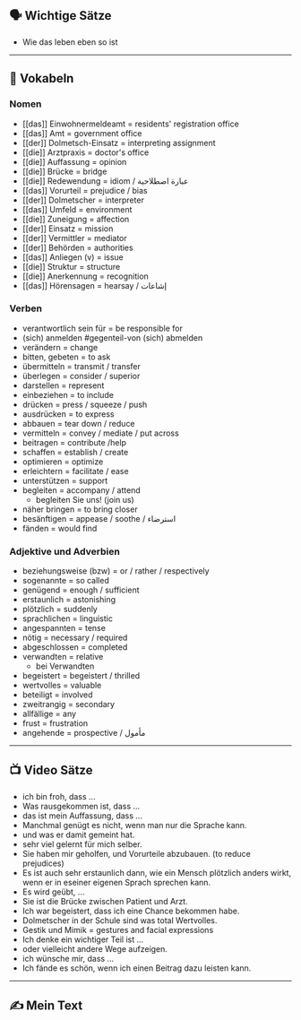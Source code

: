 
## 🗣️ Wichtige Sätze
- Wie das leben eben so ist

---

## 📖 Vokabeln

### **Nomen**
- [[das]] Einwohnermeldeamt = residents' registration office
- [[das]] Amt = government office
- [[der]] Dolmetsch-Einsatz = interpreting assignment
- [[die]] Arztpraxis = doctor's office
- [[die]] Auffassung = opinion
- [[die]] Brücke = bridge
- [[die]] Redewendung = idiom / عبارة اصطلاحية
- [[das]] Vorurteil = prejudice / bias
- [[der]] Dolmetscher = interpreter
- [[das]] Umfeld = environment
- [[die]] Zuneigung = affection
- [[der]] Einsatz = mission
- [[der]] Vermittler = mediator
- [[der]] Behörden = authorities
- [[das]] Anliegen (v) = issue
- [[die]] Struktur = structure
- [[die]] Anerkennung = recognition
- [[das]] Hörensagen = hearsay / إشاعات

### **Verben**
- verantwortlich sein für = be responsible for
- (sich) anmelden #gegenteil-von  (sich) abmelden
- verändern = change
- bitten, gebeten = to ask
- übermitteln = transmit / transfer
- überlegen = consider / superior
- darstellen = represent
- einbeziehen = to include
- drücken = press / squeeze / push
- ausdrücken = to express
- abbauen = tear down / reduce
- vermitteln = convey / mediate / put across
- beitragen = contribute /help
- schaffen = establish / create
- optimieren = optimize
- erleichtern = facilitate / ease
- unterstützen = support
- begleiten  = accompany / attend
	- begleiten Sie uns! (join us)
- näher bringen = to bring closer
- besänftigen = appease / soothe / استرضاء
- fänden = would find

### **Adjektive und Adverbien**
- beziehungsweise (bzw) = or / rather / respectively
- sogenannte = so called
- genügend = enough / sufficient
- erstaunlich = astonishing
- plötzlich = suddenly
- sprachlichen = linguistic
- angespannten = tense
- nötig = necessary / required
- abgeschlossen = completed
- verwandten = relative
	- bei Verwandten 
- begeistert = begeistert / thrilled
- wertvolles = valuable
- beteiligt = involved
- zweitrangig = secondary
- allfällige = any
- frust = frustration
- angehende = prospective / مأمول

---

## 📺 Video Sätze
- ich bin froh, dass ...
- Was rausgekommen ist, dass ...
- das ist mein Auffassung, dass ...
- Manchmal genügt es nicht, wenn man nur die Sprache kann.
- und was er damit gemeint hat.
- sehr viel gelernt für mich selber.
- Sie haben mir geholfen, und Vorurteile abzubauen. (to reduce prejudices)
- Es ist auch sehr erstaunlich dann, wie ein Mensch plötzlich anders wirkt, wenn er in eseiner eigenen Sprach sprechen kann.
- Es wird geübt, ...
- Sie ist die Brücke zwischen Patient und Arzt.
- Ich war begeistert, dass ich eine Chance bekommen habe.
- Dolmetscher in der Schule sind was total Wertvolles.
- Gestik und Mimik = gestures and facial expressions
- Ich denke ein wichtiger Teil ist ...
- oder vielleicht andere Wege aufzeigen.
- ich wünsche mir, dass ...
- Ich fände es schön, wenn ich einen Beitrag dazu leisten kann.


---

## ✍️ Mein Text
